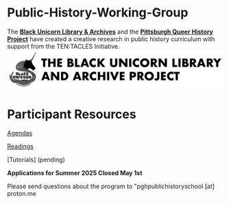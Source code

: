 # Public-History-Working-Group
The [**Black Unicorn Library &amp; Archives**](http://www.theblackunicornlibrary.org) and the [**Pittsburgh Queer History Project**](http://www.pittsburghqueerhistory.com) have created a creative research in public history curriculum with support from the TEN:TACLES Initiative.
[![black unicorn silhouette and words Black Unicorn Library & Archives](Repo-Image-files/bula_logo.png)](http://www.theblackunicornlibrary.org)

<h1>Participant Resources</h1>

[Agendas](Course-Design/Agendas)

[Readings](Course-Design/Readings/PDFs)

[Tutorials] (pending)


**Applications for Summer 2025 Closed May 1st**

Please send questions about the program to "pghpublichistoryschool [at] proton.me 
